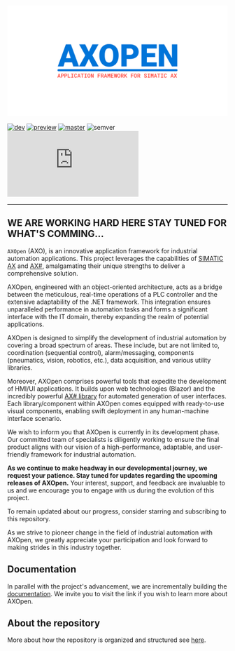 ![AXOpen Banner](/docfx/images/banner.png)

[![dev](https://github.com/ix-ax/AXOpen/actions/workflows/dev.yml/badge.svg?branch=dev)](https://github.com/ix-ax/axsharp/actions/workflows/dev.yml)
[![preview](https://github.com/ix-ax/AXOpen/actions/workflows/release.yml/badge.svg?branch=releases%2Fv0)](https://github.com/ix-ax/axsharp/actions/workflows/release.yml)
[![master](https://github.com/ix-ax/AXOpen/actions/workflows/master.yml/badge.svg?branch=master)](https://github.com/ix-ax/axsharp/actions/workflows/master.yml)
![semver](https://img.shields.io/badge/semver-0.10.0-blue)
[![GitHub license](https://badgen.net/github/license/Naereen/Strapdown.js)](https://github.com/ix-ax/axsharp/blob/dev/LICENSE)

----
WE ARE WORKING HARD HERE STAY TUNED FOR WHAT'S COMMING...
----

`AXOpen` (AXO), is an innovative application framework for industrial automation applications. This project leverages the capabilities of [SIMATIC AX](https://simatic-ax.siemens.io) and [AX#](https://github.com/ix-ax/axsharp), amalgamating their unique strengths to deliver a comprehensive solution.

AXOpen, engineered with an object-oriented architecture, acts as a bridge between the meticulous, real-time operations of a PLC controller and the extensive adaptability of the .NET framework. This integration ensures unparalleled performance in automation tasks and forms a significant interface with the IT domain, thereby expanding the realm of potential applications.

AXOpen is designed to simplify the development of industrial automation by covering a broad spectrum of areas. These include, but are not limited to, coordination (sequential control), alarm/messaging, components (pneumatics, vision, robotics, etc.), data acquisition, and various utility libraries.

Moreover, AXOpen comprises powerful tools that expedite the development of HMI/UI applications. It builds upon web technologies (Blazor) and the incredibly powerful [AX# library](https://ix-ax.github.io/axsharp/articles/blazor/RENDERABLECONTENT.html) for automated generation of user interfaces. Each library/component within AXOpen comes equipped with ready-to-use visual components, enabling swift deployment in any human-machine interface scenario.

We wish to inform you that AXOpen is currently in its development phase. Our committed team of specialists is diligently working to ensure the final product aligns with our vision of a high-performance, adaptable, and user-friendly framework for industrial automation.

**As we continue to make headway in our developmental journey, we request your patience. Stay tuned for updates regarding the upcoming releases of AXOpen.** Your interest, support, and feedback are invaluable to us and we encourage you to engage with us during the evolution of this project.

To remain updated about our progress, consider starring and subscribing to this repository. 

As we strive to pioneer change in the field of industrial automation with AXOpen, we greatly appreciate your participation and look forward to making strides in this industry together.

## Documentation

In parallel with the project's advancement, we are incrementally building the [documentation](https://ix-ax.github.io/AXOpen/). We invite you to visit the link if you wish to learn more about AXOpen.

## About the repository

More about how the repository is organized and structured see [here](src/README.md).
